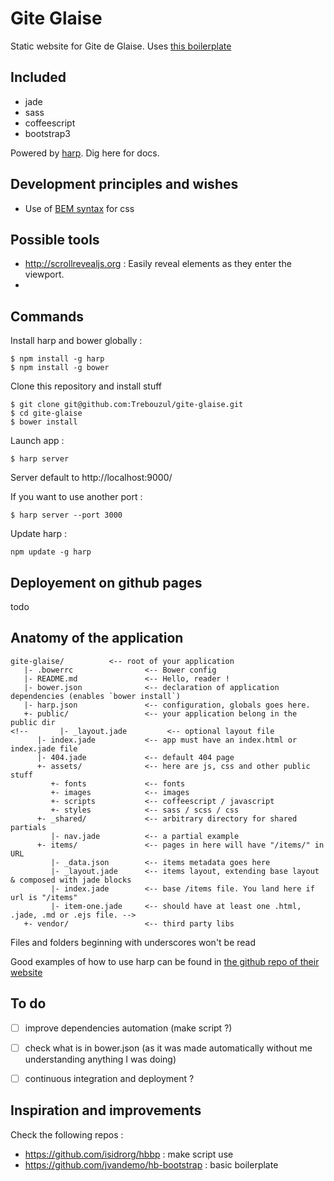 # Gite Glaise

Static website for Gite de Glaise.
Uses [this boilerplate](https://github.com/clairezed/static_site_starter)

## Included

* jade
* sass
* coffeescript
* bootstrap3

Powered by [harp](http://harpjs.com/). Dig here for docs.

## Development principles and wishes
- Use of [BEM syntax](http://csswizardry.com/2013/01/mindbemding-getting-your-head-round-bem-syntax/) for css

## Possible tools
- http://scrollrevealjs.org : Easily reveal elements as they enter the viewport.
- 

## Commands

Install harp and bower globally :
```ssh
$ npm install -g harp
$ npm install -g bower
```

Clone this repository and install stuff
```ssh
$ git clone git@github.com:Trebouzul/gite-glaise.git
$ cd gite-glaise
$ bower install
````

Launch app :
```ssh
$ harp server
```
Server default to http://localhost:9000/

If you want to use another port :
```ssh
$ harp server --port 3000
```

Update harp :
```ssh
npm update -g harp
```

## Deployement on github pages

todo
<!-- if needed :
```ssh
$ git branch -D gh-pages
```
From master :
```ssh
$ git checkout --orphan gh-pages
$ cd _src
$ harp compile ./ ../
$ cd ../
$ git push origin gh-pages
```

Or, if needed:
```ssh
$ git push --set-upstream origin gh-pages --force
``` -->


## Anatomy of the application

```
gite-glaise/          <-- root of your application
   |- .bowerrc                <-- Bower config
   |- README.md               <-- Hello, reader !
   |- bower.json              <-- declaration of application dependencies (enables `bower install`)
   |- harp.json               <-- configuration, globals goes here.
   +- public/                 <-- your application belong in the public dir
<!--       |- _layout.jade         <-- optional layout file
      |- index.jade           <-- app must have an index.html or index.jade file
      |- 404.jade             <-- default 404 page
      +- assets/              <-- here are js, css and other public stuff
         +- fonts             <-- fonts
         +- images            <-- images
         +- scripts           <-- coffeescript / javascript
         +- styles            <-- sass / scss / css
      +- _shared/             <-- arbitrary directory for shared partials
         |- nav.jade          <-- a partial example
      +- items/               <-- pages in here will have "/items/" in URL
         |- _data.json        <-- items metadata goes here
         |- _layout.jade      <-- items layout, extending base layout & composed with jade blocks
         |- index.jade        <-- base /items file. You land here if url is "/items"
         |- item-one.jade     <-- should have at least one .html,  .jade, .md or .ejs file. -->
   +- vendor/                 <-- third party libs
```
Files and folders beginning with underscores won't be read

Good examples of how to use harp can be found in [the github repo of their website](https://github.com/harp/harpjs.com)


## To do
- [ ] improve dependencies automation (make script ?)
- [ ] check what is in bower.json (as it was made automatically without me understanding anything I was doing)
- [ ] continuous integration and deployment ?


## Inspiration and improvements

Check the following repos :
- https://github.com/isidrorg/hbbp : make script use
- https://github.com/jvandemo/hb-bootstrap : basic boilerplate

